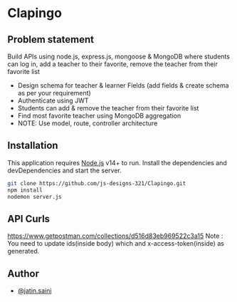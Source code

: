 # Clapingo
## Problem statement
Build APIs using node.js, express.js, mongoose & MongoDB where students can log in, add a teacher to their favorite, remove the teacher from their favorite list

+ Design schema for teacher & learner Fields (add fields & create schema as per your requirement)
+ Authenticate using JWT
+ Students can add & remove the teacher from their favorite list
+ Find most favorite teacher using MongoDB aggregation
+ NOTE: Use model, route, controller architecture

## Installation

This application requires [Node.js](https://nodejs.org/) v14+ to run.
Install the dependencies and devDependencies and start the server.

```sh
git clone https://github.com/js-designs-321/Clapingo.git
npm install
nodemon server.js
```

## API Curls

https://www.getpostman.com/collections/d516d83eb969522c3a15
Note : You need to update ids(inside body) which and x-access-token(inside) as generated. 

## Author
- [@jatin.saini](https://github.com/js-designs-321)
